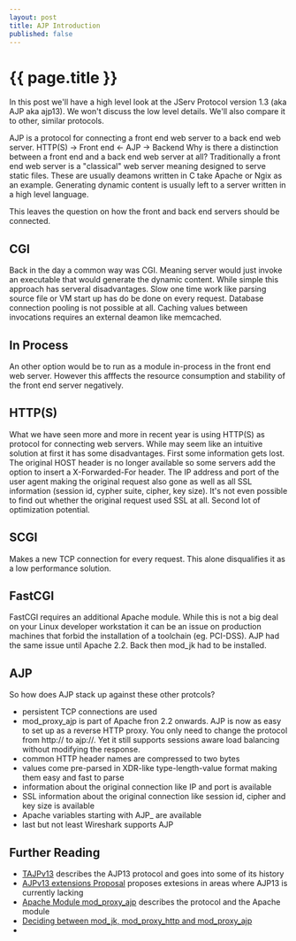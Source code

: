```yaml
---
layout: post
title: AJP Introduction
published: false
---
```


{{ page.title }}
================

In this post we'll have a high level look at the  JServ Protocol version 1.3 (aka AJP aka ajp13). We won't discuss the low level details. We'll also compare it to other, similar protocols.

AJP is a protocol for connecting a front end web server to a back end web server. 
  HTTP(S) -> Front end <- AJP -> Backend
Why is there a distinction between a front end and a back end web server at all? Traditionally a front end web server is a "classical" web server meaning designed to serve static files. These are usually deamons written in C take Apache or Ngix as an example. Generating dynamic content is usually left to a server written in a high level language.

This leaves the question on how the front and back end servers should be connected.

CGI
---
Back in the day a common way was CGI. Meaning server would just invoke an executable that would generate the dynamic content. While simple this approach has serveral disadvantages. Slow one time work like parsing source file or VM start up has do be done on every request. Database connection pooling is not possible at all. Caching values between invocations requires an external deamon like memcached.

In Process
----------
An other option would be to run as a module in-process in the front end web server. However this afffects the resource consumption and stability of the front end server negatively.

HTTP(S)
-------
What we have seen more and more in recent year is using HTTP(S) as protocol for connecting web servers. While may seem like an intuitive solution at first it has some disadvantages. First some information gets lost. The original HOST header is no longer available so some servers add the option to insert a X-Forwarded-For header. The IP address and port of the user agent making the original request also gone as well as all SSL information (session id, cypher suite, cipher, key size). It's not even possible to find out whether the original request used SSL at all. Second lot of optimization potential.

SCGI
---
Makes a new TCP connection for every request. This alone disqualifies it as a low performance solution.

FastCGI
-------
FastCGI requires an additional Apache module. While this is not a big deal on your Linux developer workstation it can be an issue on production machines that forbid the installation of a toolchain (eg. PCI-DSS). AJP had the same issue until Apache 2.2. Back then mod_jk had to be installed.

AJP
---
So how does AJP stack up against these other protcols?
 * persistent TCP connections are used
 * mod_proxy_ajp is part of Apache fron 2.2 onwards. AJP is now as easy to set up as a reverse HTTP proxy. You only need to change the protocol from http:// to ajp://. Yet it still supports sessions aware load balancing without modifying the response.
 * common HTTP header names are compressed to two bytes
 * values come pre-parsed in XDR-like type-length-value format making them easy and fast to parse
 * information about the original connection like IP and port is available
 * SSL information about the original connection like session id, cipher and key size is available
 * Apache variables starting with AJP_ are available
 * last but not least Wireshark supports AJP

Further Reading
---------------
 * [TAJPv13](http://tomcat.apache.org/connectors-doc/ajp/ajpv13a.html) describes the AJP13 protocol and goes into some of its history
 * [AJPv13 extensions Proposal](http://tomcat.apache.org/connectors-doc/ajp/ajpv13ext.html) proposes extesions in areas where AJP13 is currently lacking
 * [Apache Module mod_proxy_ajp](http://httpd.apache.org/docs/2.4/mod/mod_proxy_ajp.html) describes the protocol and the Apache module
 * [Deciding between mod_jk, mod_proxy_http and mod_proxy_ajp](http://www.tomcatexpert.com/blog/2010/06/16/deciding-between-modjk-modproxyhttp-and-modproxyajp)
 * []()

